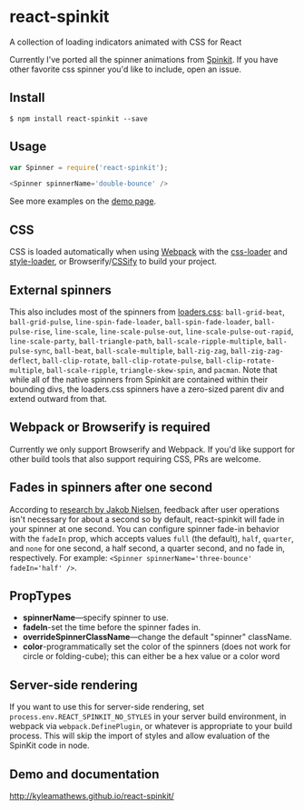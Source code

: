 react-spinkit
=============

A collection of loading indicators animated with CSS for React

Currently I've ported all the spinner animations from
[Spinkit](https://github.com/tobiasahlin/SpinKit). If you have other favorite
 css spinner you'd like to include, open an issue.

## Install

```console
$ npm install react-spinkit --save
```

## Usage
```javascript
var Spinner = require('react-spinkit');

<Spinner spinnerName='double-bounce' />
```

See more examples on the [demo page](http://kyleamathews.github.io/react-spinkit/).

## CSS
CSS is loaded automatically when using [Webpack](http://webpack.github.io) with the
[css-loader](https://github.com/webpack/css-loader) and [style-loader](https://github.com/webpack/style-loader), or Browserify/[CSSify](https://github.com/davidguttman/cssify)
 to build your project.

## External spinners
This also includes most of the spinners from [loaders.css](https://github.com/ConnorAtherton/loaders.css): `ball-grid-beat`,
`ball-grid-pulse`, `line-spin-fade-loader`, `ball-spin-fade-loader`,
`ball-pulse-rise`, `line-scale`, `line-scale-pulse-out`,
`line-scale-pulse-out-rapid`, `line-scale-party`, `ball-triangle-path`,
`ball-scale-ripple-multiple`, `ball-pulse-sync`, `ball-beat`,
`ball-scale-multiple`, `ball-zig-zag`, `ball-zig-zag-deflect`,
`ball-clip-rotate`, `ball-clip-rotate-pulse`, `ball-clip-rotate-multiple`,
`ball-scale-ripple`, `triangle-skew-spin`, and `pacman`. Note that while
all of the native spinners from Spinkit are contained within their
bounding divs, the loaders.css spinners have a zero-sized parent div
and extend outward from that.

## Webpack or Browserify is required
Currently we only support Browserify and Webpack. If you'd like support
for other build tools that also support requiring CSS, PRs are welcome.

## Fades in spinners after one second
According to [research by Jakob Nielsen](http://www.nngroup.com/articles/response-times-3-important-limits/),
 feedback after user operations isn't necessary for about a second so by
default, react-spinkit will fade in your spinner at one second.
 You can configure spinner fade-in behavior with the `fadeIn` prop, which
 accepts values `full` (the default), `half`, `quarter`, and `none` for one
 second, a half second, a quarter second, and no fade in, respectively.
 For example: `<Spinner spinnerName='three-bounce' fadeIn='half' />`.

## PropTypes
* **spinnerName**—specify spinner to use.
* **fadeIn**-set the time before the spinner fades in.
* **overrideSpinnerClassName**—change the default "spinner" className.
* **color**-programmatically set the color of the spinners (does not work
  for circle or folding-cube); this can either be a hex value or a color word

## Server-side rendering
If you want to use this for server-side rendering, set
`process.env.REACT_SPINKIT_NO_STYLES` in your server build environment,
in webpack via `webpack.DefinePlugin`, or whatever is appropriate to your
build process. This will skip the import of styles and allow evaluation of
the SpinKit code in node.

## Demo and documentation
http://kyleamathews.github.io/react-spinkit/
